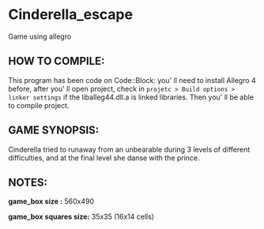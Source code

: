 # Cinderella_escape
Game using allegro

## HOW TO COMPILE:

  This program has been code on Code::Block: you' ll need to install Allegro 4 before, after you' ll open project, check in `projetc > Build options > linker settings` if the liballeg44.dll.a is linked libraries. Then you' ll be able to compile project.

## GAME SYNOPSIS:

 Cinderella tried to runaway from an unbearable during 3 levels of different
difficulties, and at the final level she danse with the prince.

## NOTES:

**game_box size :** 560x490

**game_box squares size:** 35x35 (16x14 cells)

